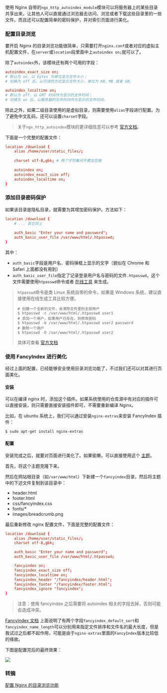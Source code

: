 使用 Nginx 自带的`ngx_http_autoindex_module`模块可以将服务器上的某些目录共享出来，让其他人可以直接通过浏览器去访问、浏览或者下载这些目录里的一些文件。而且还可以配置简单的密码保护，并对索引页面进行美化。


### 配置目录浏览
要开启 Nginx 的目录浏览功能很简单，只需要打开`nginx.conf`或者对应的虚拟主机配置文件，在`server`或`location`段里面中上`autoindex on;`就可以了。

除了`autoindex`外，该模块还有两个可用的字段：

```conf
autoindex_exact_size on;
# 默认为 on，以 bytes 为单位显示文件大小；
# 切换为 off 后，以可读的方式显示文件大小，单位为 KB、MB 或者 GB。

autoindex_localtime on;
# 默认为 off，以 GMT 时间作为显示的文件时间；
# 切换为 on 后，以服务器的文件时间作为显示的文件时间。
```

除此之外，如果二级目录使用的是虚拟目录，则需要使用`alias`字段进行配置。为了避免中文乱码，还可以设置`charset`字段。

> 关于`ngx_http_autoindex`模块的更详细信息可以参考 [官方文档](http://nginx.org/en/docs/http/ngx_http_autoindex_module.html)。

下面是一个完整的配置文件：

```conf
location /download {
    alias /home/user/static_files/;
    
    charset utf-8,gbk; # 两个字符集间不要加空格
    
    autoindex on;
    autoindex_exact_size off;
    autoindex_localtime on;
}
```

### 添加目录密码保护
如果该目录是隐私目录，就需要为其增加密码保护。方法如下：

```conf
location /download {
    # ... 其它同上
    
    auth_basic "Enter your name and password";
    auth_basic_user_file /var/www/html/.htpasswd;
}
```

其中：

* `auth_basic`字段是用户名、密码弹框上显示的文字（貌似在 Chrome 和 Safari 上面都没有用到）
* `auth_basic_user_file`指定了记录登录用户名与密码的文件`.htpasswd`，这个文件需要使用`htpasswd`命令或者 [在线工具](http://tool.oschina.net/htpasswd) 来生成。

> `htpasswd`命令是类 Linux 系统自带的命令，如果是 Windows 系统，建议直接使用在线生成工具比较方便。
> 
> ```shell
> # 创建一个全新的文件，会清除文件里的全部用户
> $ htpasswd -c /var/www/html/.htpasswd user1  
> # 添加一个用户，如果用户已存在，则修改密码
> $ htpasswd -b /var/www/html/.htpasswd user2 password
> # 删除一个用户
> $ htpasswd -D /var/www/html/.htpasswd user2
> ```
> 
> 具体可查看 [官方文档](https://httpd.apache.org/docs/current/programs/htpasswd.html)

### 使用 FancyIndex 进行美化
经过上面的配置，已经能够安全使用目录浏览功能了，不过我们还可以对其进行页面美化。

#### 安装
可以在编译 nginx 时，添加这个插件。如果系统使用的仓库源中有对应的插件可以直接安装，则只需要直接安装插件即可，不需要重新编译 Nginx。

比如，在 ubuntu 系统上，我们可以通过安装`nginx-extras`来安装 FancyIndex 插件：

```shell
$ sudo apt-get install nginx-extras
```

#### 配置
安装完成之后，就要对页面进行美化了。如果偷懒，可以直接使用这个 [主题](https://github.com/TheInsomniac/Nginx-Fancyindex-Theme)。

首先，将这个主题克隆下来。

然后在网站根目录（如`/var/www/html`）下新建一个`fancyindex`目录，然后将主题中的下述文件复制到该目录中：

* header.html
* footer.html
* css/fancyindex.css
* fonts/*
* images/breadcrumb.png

最后重新修改 nginx 配置文件，下面是完整的配置文件：

```conf
location /download {
	alias /home/user/static_files/;
	charset utf-8,gbk;

	auth_basic "Enter your name and password";
	auth_basic_user_file /var/www/html/.htpasswd;

	fancyindex on;
	fancyindex_exact_size off;
	fancyindex_localtime on;
	fancyindex_header "/fancyindex/header.html";
	fancyindex_footer "/fancyindex/footer.html";
	fancyindex_ignore "fancyindex";
}
```

> 注意：使用 fancyindex 之后需要将 autoindex 相关的字段去掉，否则可能会造成冲突。

[FancyIndex 文档](https://github.com/aperezdc/ngx-fancyindex#directives) 上面说明了有两个字段`fancyindex_default_sort`和`fancyindex_name_length`可以分别用来指定文件排序和文件名的最大长度，但是我试过之后都不起作用，可能是由于`nginx-extras`里面的`FancyIndex`版本比较低的缘故。

下图是配置完后的最终效果：

![](http://7xkt52.com1.z0.glb.clouddn.com/markdown/1481253081572.png)

### 转摘
[配置 Nginx 的目录浏览功能](http://www.swiftyper.com/2016/12/08/nginx-autoindex-configuration/)

